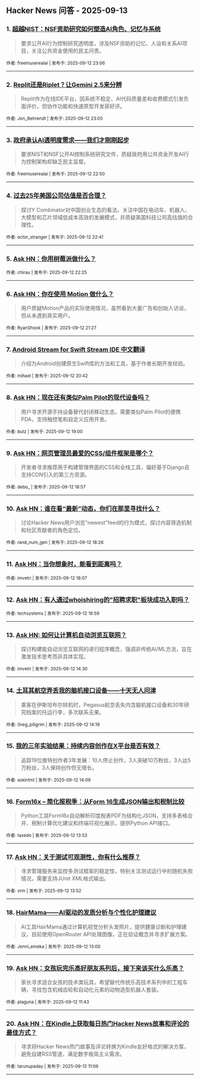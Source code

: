 ## Hacker News 问答 - 2025-09-13


### 1. [超越NIST：NSF资助研究如何塑造AI角色、记忆与系统](https://news.ycombinator.com/item?id=45227770)
> 要求公开AI行为控制研究透明度，涉及NSF资助的记忆、人设和关系AI项目，关注公共资金使用的民主问责。

<sub>作者: freemuserealai | 发布于: 2025-09-12 23:06</sub>

---

### 2. [Replit还是Riplet？让Gemini 2.5来分辨](https://news.ycombinator.com/item?id=45227760)
> Replit作为在线IDE平台，因系统不稳定、AI代码质量差和收费模式引发负面评价，但协作功能和快速原型开发获好评。

<sub>作者: Jon_Behrendt | 发布于: 2025-09-12 23:05</sub>

---

### 3. [政府承认AI透明度需求——我们才刚刚起步](https://news.ycombinator.com/item?id=45227674)
> 要求NIST和NSF公开AI控制系统研究文件，质疑政府用公共资金开发AI行为控制架构却缺乏民主监督。

<sub>作者: freemuserealai | 发布于: 2025-09-12 22:50</sub>

---

### 4. [过去25年美国公司估值是否合理？](https://news.ycombinator.com/item?id=45227606)
> 探讨Y Combinator对中国创业生态的看法，关注中国在电动车、机器人、大模型和芯片领域低成本高效的发展模式，并质疑美国科技公司高估值的合理性。

<sub>作者: octor_stranger | 发布于: 2025-09-12 22:41</sub>

---

### 5. [Ask HN：你用树莓派做什么？](https://news.ycombinator.com/item?id=45227443)

<sub>作者: chirau | 发布于: 2025-09-12 22:25</sub>

---

### 6. [Ask HN：你在使用 Motion 做什么？](https://news.ycombinator.com/item?id=45226964)
> 用户质疑Motion产品的实际使用情况，虽然看到大量广告和创始人访谈，但从未遇到真实用户。

<sub>作者: RyanShook | 发布于: 2025-09-12 21:27</sub>

---

### 7. [Android Stream for Swift Stream IDE 中文翻译](https://news.ycombinator.com/item?id=45226538)
> 介绍为Android创建原生Swift库的方法和工具，基于作者长期开发经验。

<sub>作者: mihael | 发布于: 2025-09-12 20:42</sub>

---

### 8. [Ask HN：现在还有类似Palm Pilot的现代设备吗？](https://news.ycombinator.com/item?id=45225429)
> 用户寻求开源手持设备替代封闭移动生态，需要类似Palm Pilot的便携PDA，支持触控笔和自定义应用开发。

<sub>作者: butz | 发布于: 2025-09-12 19:00</sub>

---

### 9. [Ask HN：网页管理员最爱的CSS/组件框架是哪个？](https://news.ycombinator.com/item?id=45225390)
> 开发者寻求推荐用于构建管理界面的CSS和全栈工具，偏好基于Django且支持CDN引入的第三方资源。

<sub>作者: debo_ | 发布于: 2025-09-12 18:57</sub>

---

### 10. [Ask HN：谁在看“最新”动态，你们在那里寻找什么？](https://news.ycombinator.com/item?id=45225054)
> 讨论Hacker News用户浏览"newest"feed的行为模式，探讨内容筛选机制和社区贡献者的角色定位。

<sub>作者: rand_num_gen | 发布于: 2025-09-12 18:26</sub>

---

### 11. [Ask HN：当你想象时，能看到距离吗？](https://news.ycombinator.com/item?id=45224849)

<sub>作者: imvetri | 发布于: 2025-09-12 18:07</sub>

---

### 12. [Ask HN：有人通过whoishiring的"招聘求职"板块成功入职吗？](https://news.ycombinator.com/item?id=45224171)

<sub>作者: techsystems | 发布于: 2025-09-12 16:59</sub>

---

### 13. [Ask HN: 如何让计算机自动浏览互联网？](https://news.ycombinator.com/item?id=45222555)
> 探讨构建能自动浏览互联网的递归程序概念，强调非传统AI/ML方法，旨在激发技术思考而非具体实现。

<sub>作者: imvetri | 发布于: 2025-09-12 14:30</sub>

---

### 14. [土耳其航空弄丢我的脑机接口设备——十天无人问津](https://news.ycombinator.com/item?id=45222444)
> 乘客在伊斯坦布尔转机时，Pegasus航空丢失内含脑机接口设备和30年研究档案的托运行李，多次联系无果。

<sub>作者: Greg_piligrim | 发布于: 2025-09-12 14:19</sub>

---

### 15. [我的三年实验结果：持续内容创作在X平台是否有效？](https://news.ycombinator.com/item?id=45222338)
> 追踪19位推特创作者3年发展：10人停止创作，3人突破10万粉丝，3人达5万粉丝，3人保持创作但无增长。

<sub>作者: askintml | 发布于: 2025-09-12 14:09</sub>

---

### 16. [Form16x – 简化报税季：从Form 16生成JSON输出和税制比较](https://news.ycombinator.com/item?id=45222185)
> Python工具Form16x自动解析印度税表PDF为结构化JSON，支持多表格合并、税制计算优化建议和终端可视化展示，提供Python API接口。

<sub>作者: taxedo | 发布于: 2025-09-12 13:53</sub>

---

### 17. [Ask HN：关于测试可观测性，你有什么推荐？](https://news.ycombinator.com/item?id=45222181)
> 寻求管理服务来监控多测试框架的稳定性，特别关注测试运行中的随机失败情况，需要支持JUnit XML格式输出。

<sub>作者: vrm | 发布于: 2025-09-12 13:52</sub>

---

### 18. [HairMama——AI驱动的发质分析与个性化护理建议](https://news.ycombinator.com/item?id=45221658)
> AI工具HairMama通过计算机视觉分析头发照片，提供健康诊断和护理建议，目前使用OpenRouter API处理图像，正在验证概念并寻求扩展方案。

<sub>作者: Jenni_emeka | 发布于: 2025-09-12 13:00</sub>

---

### 19. [Ask HN：女孩玩完乐高好朋友系列后，接下来该买什么乐高？](https://news.ycombinator.com/item?id=45221091)
> 家长寻求适合女孩的技术类玩具，希望替代传统乐高技术系列中的工程车辆，寻找包含机械齿轮和自动化元素的动物造型机器人套装。

<sub>作者: plaguna | 发布于: 2025-09-12 11:43</sub>

---

### 20. [Ask HN：在Kindle上获取每日热门Hacker News故事和评论的最佳方式？](https://news.ycombinator.com/item?id=45220892)
> 寻求将Hacker News热门故事及评论转换为Kindle友好格式的解决方案，避免自建RSS管道，满足数字极简主义需求。

<sub>作者: tarunupaday | 发布于: 2025-09-12 11:06</sub>

---
